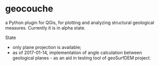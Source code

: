 # geocouche
a Python plugin for QGis, for plotting and analyzing structural geological measures.
Currently it is in alpha state.

State
 - only plane projection is available;
 - as of 2017-01-14, implementation of angle calculation between geological planes - as an aid in testing tool of geoSurfDEM project.
